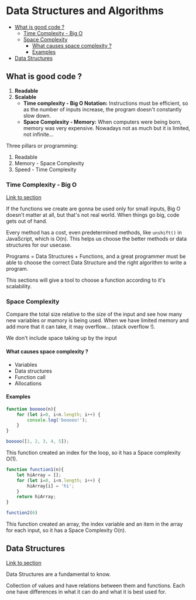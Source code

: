 # Data Structures and Algorithms <!-- omit in toc -->

- [What is good code ?](#what-is-good-code-)
  - [Time Complexity - Big O](#time-complexity---big-o)
  - [Space Complexity](#space-complexity)
    - [What causes space complexity ?](#what-causes-space-complexity-)
    - [Examples](#examples)
- [Data Structures](#data-structures)

## What is good code ?
1. **Readable**
2. **Scalable**
   - **Time complexity - Big O Notation:**  Instructions must be efficient, so as the number of inputs increase, the program doesn't constantly slow down.
   - **Space Complexity - Memory:** When computers were being born, memory was very expensive. Nowadays not as much but it is limited, not infinite...

Three pillars or programming:
1. Readable
2. Memory - Space Complexity
3. Speed - Time Complexity

### Time Complexity - Big O

[Link to section](BIG_O/README.md)

If the functions we create are gonna be used only for small inputs, Big O doesn't matter at all, but that's not real world. When things go big, code gets out of hand.

Every method has a cost, even predetermined methods, like `unshift()` in JavaScript, which is O(n). This helps us choose the better methods or data structures for our usecase.

Programs = Data Structures + Functions, and a great programmer must be able to choose the correct Data Structure and the right algorithm to write a program.

This sections will give a tool to choose a function according to it's scalability.

### Space Complexity

Compare the total size relative to the size of the input and see how many new variables or mamory is being used. When we have limited memory and add more that it can take, it may overflow... (stack overflow !). 

We don't include space taking up by the input

#### What causes space complexity ?

- Variables
- Data structures
- Function call
- Allocations

#### Examples

```javascript
function booooo(n){
    for (let i=0, i<n.length; i++) {
        console.log('booooo!');
    }
}

booooo([1, 2, 3, 4, 5]);
```
This function created an index for the loop, so it has a Space complexity O(1).

```javascript
function function1(n){
    let hiArray = [];
    for (let i=0, i<n.length; i++) {
        hiArray[i] = 'hi';
    }
    return hiArray;
}

function2(6)
```
This function created an array, the index variable and an item in the array for each input, so it has a Space Complexity O(n).

## Data Structures

[Link to section](Data_Structures/README.md)

Data Structures are a fundamental to know. 

Collection of values and have relations between them and functions. Each one have differences in what it can do and what it is best used for. 